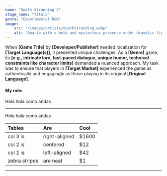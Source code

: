 ```yaml
---
name: "Death Stranding 2"
stage_name: "Titulo"
genre: "Experimental R&B"
image: 
    src: "/images/artists/deathStranding.webp"
    alt: "Amarié with a bold and mysterious presence under dramatic lighting"
---
```


When **[Game Title]** by **[Developer/Publisher]** needed localization for **[Target Language(s)]**, it presented unique challenges. As a **[Genre]** game, its **[e.g., intricate lore, fast-paced dialogue, unique humor, technical constraints like character limits]** demanded a nuanced approach. My task was to ensure that players in **[Target Market]** experienced the game as authentically and engagingly as those playing in its original **[Original Language]**.


#### My role:

Hola hola como andas

---

Hola hola como andas


| Tables        | Are           | Cool  |
|:------------- |:--------------| :-----|
| col 3 is      | right-aligned | $1600 |
| col 2 is      | centered      |   $12 |
| col 1 is      | left-aligned  |   $42 |
| zebra stripes | are neat      |    $1 |

---
